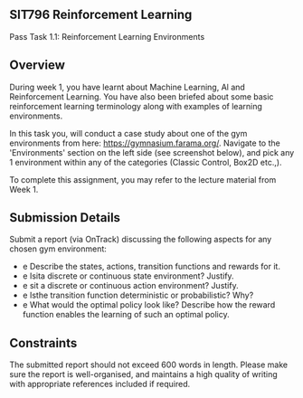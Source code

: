 ## SIT796 Reinforcement Learning

Pass Task 1.1: Reinforcement Learning Environments

## Overview

During week 1, you have learnt about Machine Learning, Al and Reinforcement Learning. You have also been briefed about some basic reinforcement learning terminology along with examples of learning environments.

In this task you, will conduct a case study about one of the gym environments from here: https://gymnasium.farama.org/. Navigate to the 'Environments' section on the left side (see screenshot below), and pick any 1 environment within any of the categories (Classic Control, Box2D etc.,).

To complete this assignment, you may refer to the lecture material from Week 1.

<!-- image -->

## Submission Details

Submit a report (via OnTrack) discussing the following aspects for any chosen gym environment:

- e Describe the states, actions, transition functions and rewards for it.
- e Isita discrete or continuous state environment? Justify.
- e sit a discrete or continuous action environment? Justify.
- e Isthe transition function deterministic or probabilistic? Why?
- e What would the optimal policy look like? Describe how the reward function enables the learning of such an optimal policy.

## Constraints

The submitted report should not exceed 600 words in length. Please make sure the report is well-organised, and maintains a high quality of writing with appropriate references included if required.

<!-- image -->